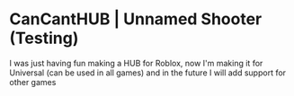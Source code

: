 # CanCantHUB | Unnamed Shooter (Testing)
I was just having fun making a HUB for Roblox, now I'm making it for Universal (can be used in all games) and in the future I will add support for other games
